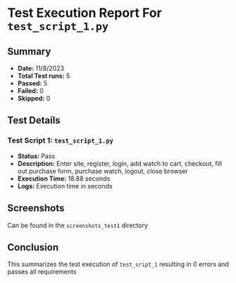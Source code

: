 # Test Execution Report For `test_script_1.py`

## Summary

- **Date:** 11/8/2023
- **Total Test runs:** 5
- **Passed:** 5
- **Failed:** 0
- **Skipped:** 0

## Test Details

### Test Script 1: `test_script_1.py`

- **Status:** Pass
- **Description:** Enter site, register, login, add watch to cart, checkout, fill out purchase form, purchase watch, logout, close browser
- **Execution Time:** 18.88 seconds
- **Logs:** Execution time in seconds


## Screenshots
Can be found in the `screenshots_test1` directory

## Conclusion

This summarizes the test execution of `test_sript_1` resulting in 0 errors and passes all requirements
